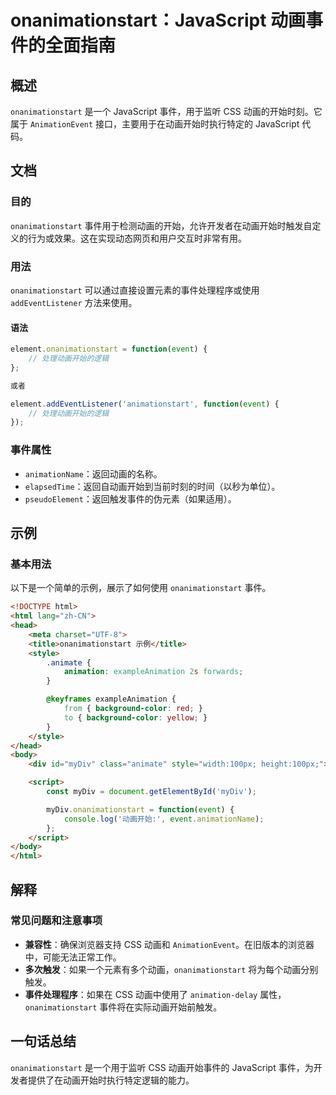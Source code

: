 <!--
Meta Description: # onanimationstart：JavaScript 动画事件的全面指南 ## 概述 `onanimationstart` 是一个 JavaScript 事件，用于监听 CSS 动画的开始时刻。它属于 `AnimationEvent` 接口，主要用于在动画开始时执行特定的 JavaScript...
Meta Keywords: onanimationstart, javascript, css, event, html
-->

# onanimationstart：JavaScript 动画事件的全面指南

## 概述
`onanimationstart` 是一个 JavaScript 事件，用于监听 CSS 动画的开始时刻。它属于 `AnimationEvent` 接口，主要用于在动画开始时执行特定的 JavaScript 代码。

## 文档
### 目的
`onanimationstart` 事件用于检测动画的开始，允许开发者在动画开始时触发自定义的行为或效果。这在实现动态网页和用户交互时非常有用。

### 用法
`onanimationstart` 可以通过直接设置元素的事件处理程序或使用 `addEventListener` 方法来使用。

#### 语法
```javascript
element.onanimationstart = function(event) {
    // 处理动画开始的逻辑
};

或者

element.addEventListener('animationstart', function(event) {
    // 处理动画开始的逻辑
});
```

### 事件属性
- `animationName`：返回动画的名称。
- `elapsedTime`：返回自动画开始到当前时刻的时间（以秒为单位）。
- `pseudoElement`：返回触发事件的伪元素（如果适用）。

## 示例
### 基本用法
以下是一个简单的示例，展示了如何使用 `onanimationstart` 事件。

```html
<!DOCTYPE html>
<html lang="zh-CN">
<head>
    <meta charset="UTF-8">
    <title>onanimationstart 示例</title>
    <style>
        .animate {
            animation: exampleAnimation 2s forwards;
        }

        @keyframes exampleAnimation {
            from { background-color: red; }
            to { background-color: yellow; }
        }
    </style>
</head>
<body>
    <div id="myDiv" class="animate" style="width:100px; height:100px;"></div>

    <script>
        const myDiv = document.getElementById('myDiv');

        myDiv.onanimationstart = function(event) {
            console.log('动画开始:', event.animationName);
        };
    </script>
</body>
</html>
```

## 解释
### 常见问题和注意事项
- **兼容性**：确保浏览器支持 CSS 动画和 `AnimationEvent`。在旧版本的浏览器中，可能无法正常工作。
- **多次触发**：如果一个元素有多个动画，`onanimationstart` 将为每个动画分别触发。
- **事件处理程序**：如果在 CSS 动画中使用了 `animation-delay` 属性，`onanimationstart` 事件将在实际动画开始前触发。

## 一句话总结
`onanimationstart` 是一个用于监听 CSS 动画开始事件的 JavaScript 事件，为开发者提供了在动画开始时执行特定逻辑的能力。